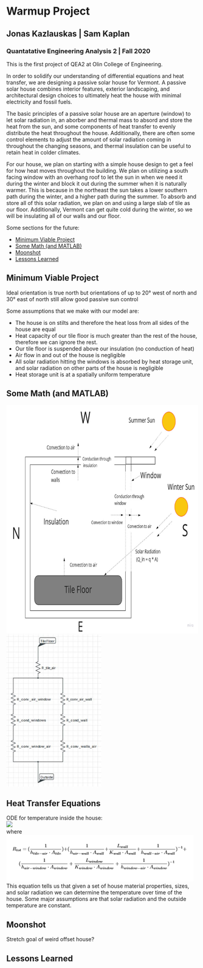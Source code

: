 # Warmup Project
## Jonas Kazlauskas | Sam Kaplan
### Quantatative Engineering Analysis 2 | Fall 2020

This is the first project of QEA2 at Olin College of Engineering.


In order to solidify our understanding of differential equations and heat transfer, we are designing a passive solar house for Vermont. A passive solar house combines interior features, exterior landscaping, and architectural design choices to ultimately heat the house with minimal electricity and fossil fuels. 

The basic principles of a passive solar house are an aperture (window) to let solar radiation in, an aborber and thermal mass to absord and store the heat from the sun, and some components of heat transfer to evenly distribute the heat throughout the house. Additionally, there are often some control elements to adjust the amount of solar radiation coming in throughout the changing seasons, and thermal insulation can be useful to retain heat in colder climates.

For our house, we plan on starting with a simple house design to get a feel for how heat moves throughout the building. We plan on utilizing a south facing window with an overhang roof to let the sun in when we need it during the winter and block it out during the summer when it is naturally warmer. This is because in the northeast the sun takes a lower southern path during the winter, and a higher path during the summer. To absorb and store all of this solar radiation, we plan on and using a large slab of tile as our floor. Additionally, Vermont can get quite cold during the winter, so we will be insulating all of our walls and our floor. 


Some sections for the future:

* [Minimum Viable Project](#teleoperation)
* [Some Math (and MATLAB)](#math-and-matlab)
* [Moonshot](#driving-in-a-Square)
* [Lessons Learned](#following-a-Wall)


## Minimum Viable Project
Ideal orientation is true north but orientations of up to 20° west of north and 30° east of north still allow good passive sun control

Some assumptions that we make with our model are:
- The house is on stilts and therefore the heat loss from all sides of the house are equal
- Heat capacity of our tile floor is much greater than the rest of the house, therefore we can ignore the rest.
- Our tile floor is suspended above our insulation (no conduction of heat)
- Air flow in and out of the house is negligible
- All solar radiation hitting the windows is absorbed by heat storage unit, and solar radiation on other parts of the house is negligible
-  Heat storage unit is at a spatially uniform temperature


## Some Math (and MATLAB)
<img src="data/figs/HeatFlow.jpg"
     alt="Resistor Diagram"
     style="width:700px;height:600px;float left;"/>
<img src="data/figs/ResistorDiagram1.JPG"
     alt="Resistor Diagram"
     style="width:250px;height:400px;float left;"/>

## Heat Transfer Equations
ODE for temperature inside the house:  
<img src="https://render.githubusercontent.com/render/math?math=q \cdot A - \frac{(T_{in} - T_{out})}{(R_{tot})} = m \cdot c \cdot \frac{dT_{in}}{dt}">  
where  
<img src="data/figs/Rtot.PNG"> 
This equation tells us that given a set of house material properties, sizes, and solar radiation we can determine the temperature over time of the house. Some major assumptions are that solar radiation and the outside temperature are constant. 

## Moonshot
Stretch goal of weird offset house?

## Lessons Learned

